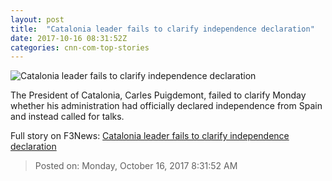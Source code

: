 ```yaml
---
layout: post
title:  "Catalonia leader fails to clarify independence declaration"
date: 2017-10-16 08:31:52Z
categories: cnn-com-top-stories
---
```


![Catalonia leader fails to clarify independence declaration](http://cdn.cnn.com/cnnnext/dam/assets/171010141609-01-catalan-independence-1010-super-tease.jpg)

The President of Catalonia, Carles Puigdemont, failed to clarify Monday whether his administration had officially declared independence from Spain and instead called for talks.


Full story on F3News: [Catalonia leader fails to clarify independence declaration](http://www.f3nws.com/n/ygDbrD)

> Posted on: Monday, October 16, 2017 8:31:52 AM
